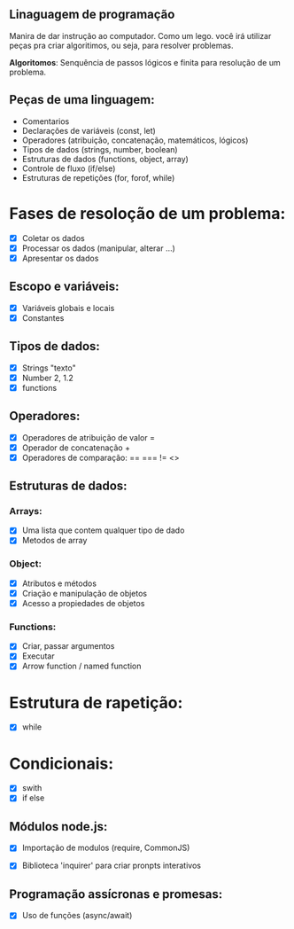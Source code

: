## Linaguagem de programação

Manira de dar instrução ao computador.
Como um lego. você irá utilizar peças pra criar algoritimos, ou seja, para resolver problemas.

   **Algoritomos**: Senquência de passos lógicos e finita para resolução de um problema.

## Peças de uma linguagem:

- Comentarios
- Declarações de variáveis (const, let)
- Operadores (atribuição, concatenação, matemáticos, lógicos)
- Tipos de dados (strings, number, boolean)
- Estruturas de dados (functions, object, array)
- Controle de fluxo (if/else)
- Estruturas de repetições (for, forof, while)

# Fases de resoloção de um problema:

 - [x] Coletar os dados
 - [x] Processar os dados (manipular, alterar ...)
 - [x] Apresentar os dados

## Escopo e variáveis:

 - [x] Variáveis globais e locais
 - [x] Constantes

## Tipos de dados:

 - [x] Strings "texto"
 - [x] Number 2, 1.2
 - [x] functions

## Operadores:

 - [x] Operadores de atribuição de valor =
 - [x] Operador de concatenação +
 - [x] Operadores de comparação: == === != <>

## Estruturas de dados:

### Arrays:

 - [x] Uma lista que contem qualquer tipo de dado
 - [x] Metodos de array

 ### Object:

 - [x] Atributos e métodos
 - [x] Criação e manipulação de objetos
 - [x] Acesso a propiedades de objetos

 ### Functions:

 - [x] Criar, passar argumentos
 - [x] Executar
 - [x] Arrow function / named function

 # Estrutura de rapetição:

 - [x] while

 # Condicionais:

 - [x] swith
 - [x] if else

 ## Módulos node.js:

 - [x] Importação de modulos (require, CommonJS)
 - [x] Biblioteca 'inquirer' para criar pronpts interativos


## Programação assícronas e promesas:

- [x] Uso de funções (async/await)